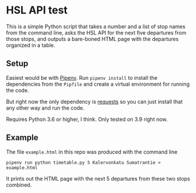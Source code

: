 
# HSL API test

This is a simple Python script that takes a number and a list of stop names from the command line,
asks the HSL API for the next five departures from those stops, and outputs a bare-boned
HTML page with the departures organized in a table.

## Setup

Easiest would be with [Pipenv](https://pipenv.pypa.io/en/latest/).
Run `pipenv install` to install the dependencies from the `Pipfile`
and create a virtual environment for running the code.

But right now the only dependency is [requests](https://docs.python-requests.org/en/master/)
so you can just install that any other way and run the code.

Requires Python 3.6 or higher, I think. Only tested on 3.9 right now.

## Example

The file `example.html` in this repo was produced with the command line

```
pipenv run python timetable.py 5 Kalervonkatu Sumatrantie > example.html
```

It prints out the HTML page with the next 5 departures from these two stops combined.
